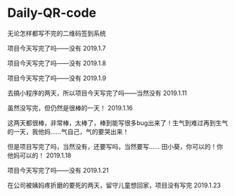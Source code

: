 # Daily-QR-code
无论怎样都写不完的二维码签到系统

项目今天写完了吗——没有       2019.1.7

项目今天写完了吗——没有       2019.1.8

项目今天写完了吗——没有       2019.1.9

去搞小程序的两天，所以项目今天写完了吗——当然没有        2019.1.11

虽然没写完，但仍然是很棒的一天！  2019.1.16

这两天都很棒，非常棒，太棒了，棒到能写很多bug出来了！生气到难过再到生气的一天，我他妈……气自己，气的要哭出来！

但是项目写完了吗，当然没有，还要写吗，当然要写…… 田小葵，你可以的！你他妈可以的！  2019.1.18

项目今天写完了吗——没有       2019.1.21

在公司被姨妈疼折磨的要死的两天，留守儿童想回家，项目没有写完     2019.1.23
